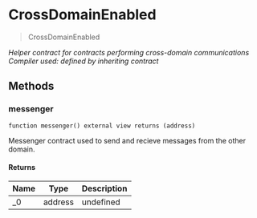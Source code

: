 # CrossDomainEnabled



> CrossDomainEnabled



*Helper contract for contracts performing cross-domain communications Compiler used: defined by inheriting contract*

## Methods

### messenger

```solidity
function messenger() external view returns (address)
```

Messenger contract used to send and recieve messages from the other domain.




#### Returns

| Name | Type | Description |
|---|---|---|
| _0 | address | undefined




